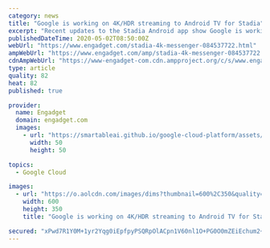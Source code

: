 ```yaml
---
category: news
title: "Google is working on 4K/HDR streaming to Android TV for Stadia"
excerpt: "Recent updates to the Stadia Android app show Google is working on some new features: sharing game captures as a link, 4K/HDR-quality playback on Android TV and a built-in messenger."
publishedDateTime: 2020-05-02T08:50:00Z
webUrl: "https://www.engadget.com/stadia-4k-messenger-084537722.html"
ampWebUrl: "https://www.engadget.com/amp/stadia-4k-messenger-084537722.html"
cdnAmpWebUrl: "https://www-engadget-com.cdn.ampproject.org/c/s/www.engadget.com/amp/stadia-4k-messenger-084537722.html"
type: article
quality: 82
heat: 82
published: true

provider:
  name: Engadget
  domain: engadget.com
  images:
    - url: "https://smartableai.github.io/google-cloud-platform/assets/images/organizations/engadget.com-50x50.jpg"
      width: 50
      height: 50

topics:
  - Google Cloud

images:
  - url: "https://o.aolcdn.com/images/dims?thumbnail=600%2C350&quality=80&image_uri=https%3A%2F%2Fs.yimg.com%2Fos%2Fcreatr-images%2F2020-03%2Fbfede340-6640-11ea-b7ff-c0a54d89250e&client=amp-blogside-v2&signature=e94a860b73878ca9c3703e6ee1c0738d782b665b"
    width: 600
    height: 350
    title: "Google is working on 4K/HDR streaming to Android TV for Stadia"

secured: "xPwd7R1Y0M+1yr2Yqg0iEpfpyPSQRpOlACpn1V60nl1O+PG0O0mZEiEchum2+tOms3hivdNR5VXyOeQTKkDv3jK9Q7GGj4AoOy7irCU92uIIgeq0/+pjMcao2V0C3cscI/FE4VEe2Lrjxxh+fq4naQV3Qupg4crFFRhlxRqAUSIPrvxxvtpkHYaAMNBd/naHxYc8DeR0zNYYJnmqjqlt7AhliJA14N4L8WegiJphD7TB76wzt8AHAEukl9ECyyiIMI1wbG1u9rAr0wI2SIQBSzSo3KiEHiruBlnt6Z7mt0m3XsA7vsTDmUAqHOG9R3v12i+5ag/SdbfdNt4cH7ipQMX5tf5Y89uxClrsOaCVrFjN+qnN7qlMXEdZQhhtsDl9bZCF3kr8SGGpCFl9WQMfaX3hpnD0RlyMachxnqcaPbkR4Jv+rfoF4vCXcxu5XEXpCo20UqZDooS5PJn7RZyr7smuiX4wdq8SVafQOtv4DvA=;KCH0J5K7CSYljKYTiZUulA=="
---
```


